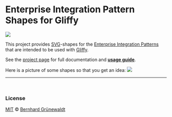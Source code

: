 # Enterprise Integration Pattern Shapes for Gliffy

![](https://comsysto.github.io/enterprise-integration-pattern-shapes-for-gliffy/images/github-product-logo-eip-shapes-gliffy.png)

This project provides [SVG](http://de.wikipedia.org/wiki/Scalable_Vector_Graphics)-shapes for the [Enterprise Integration Patterns](http://www.eaipatterns.com/toc.html) that are intended to be used with [Gliffy](http://www.gliffy.com/).

See the [project page](https://comsysto.github.io/enterprise-integration-pattern-shapes-for-gliffy/) for full documentation and **[usage guide](https://comsysto.github.io/enterprise-integration-pattern-shapes-for-gliffy/#usage-guide)**.

Here is a picture of some shapes so that you get an idea:
![](https://comsysto.github.io/enterprise-integration-pattern-shapes-for-gliffy/docimg/demo.png)



-----

&nbsp;

### License

[MIT](./LICENSE) © [Bernhard Grünewaldt](https://github.com/clouless)
